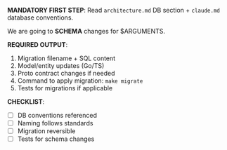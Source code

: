 **MANDATORY FIRST STEP**: Read `architecture.md` DB section + `claude.md` database conventions.

We are going to **SCHEMA** changes for $ARGUMENTS.

**REQUIRED OUTPUT**:
1. Migration filename + SQL content
2. Model/entity updates (Go/TS)
3. Proto contract changes if needed
4. Command to apply migration: `make migrate`
5. Tests for migrations if applicable

**CHECKLIST**:
- [ ] DB conventions referenced
- [ ] Naming follows standards
- [ ] Migration reversible
- [ ] Tests for schema changes
